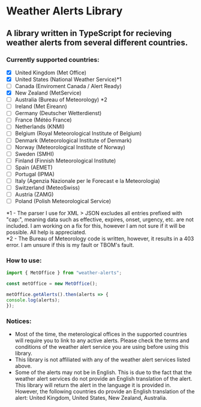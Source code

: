 # Weather Alerts Library

## A library written in TypeScript for recieving weather alerts from several different countries.

### Currently supported countries:

- [x] United Kingdom (Met Office)
- [x] United States (National Weather Service)*1
- [ ] Canada (Enviroment Canada / Alert Ready)
- [x] New Zealand (MetService)
- [ ] Australia (Bureau of Meteorology) *2
- [ ] Ireland (Met Éireann)
- [ ] Germany (Deutscher Wetterdienst)
- [ ] France (Météo France)
- [ ] Netherlands (KNMI)
- [ ] Belgium (Royal Meteorological Institute of Belgium)
- [ ] Denmark (Meteorological Institute of Denmark)
- [ ] Norway (Meteorological Institute of Norway)
- [ ] Sweden (SMHI)
- [ ] Finland (Finnish Meteorological Institute)
- [ ] Spain (AEMET)
- [ ] Portugal (IPMA)
- [ ] Italy (Agenzia Nazionale per le Forecast e la Meteorologia)
- [ ] Switzerland (MeteoSwiss)
- [ ] Austria (ZAMG)
- [ ] Poland (Polish Meteorological Service)

*1 - The parser I use for XML > JSON excludes all entries prefixed with "cap:", meaning data such as effective, expires, onset, urgency, etc. are not included. I am working on a fix for this, however I am not sure if it will be possible. All help is appreciated.  
*2 - The Bureau of Meteorology code is written, however, it results in a 403 error. I am unsure if this is my fault or TBOM's fault.

### How to use:

```typescript
import { MetOffice } from "weather-alerts";

const metOffice = new MetOffice();

metOffice.getAlerts().then(alerts => {
console.log(alerts);
});
```

### Notices:

- Most of the time, the meterological offices in the supported countries will require you to link to any active alerts. Please check the terms and conditions of the weather alert service you are using before using this library.
- This library is not affiliated with any of the weather alert services listed above.
- Some of the alerts may not be in English. This is due to the fact that the weather alert services do not provide an English translation of the alert. This library will return the alert in the language it is provided in. However, the following countries do provide an English translation of the alert: United Kingdom, United States, New Zealand, Australia.
